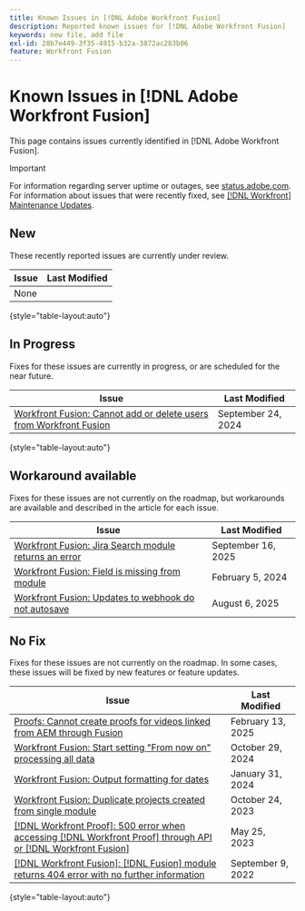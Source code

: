 ```yaml
---
title: Known Issues in [!DNL Adobe Workfront Fusion]
description: Reported known issues for [!DNL Adobe Workfront Fusion]
keywords: new file, add file
exl-id: 28b7e449-3f35-4915-b32a-3872ac283b06
feature: Workfront Fusion
---
```

# Known Issues in [!DNL Adobe Workfront Fusion]

This page contains issues currently identified in [!DNL Adobe Workfront Fusion].

>[!IMPORTANT]
>
>For information regarding server uptime or outages, see [status.adobe.com](https://status.adobe.com). For information about issues that were recently fixed, see [[!DNL Workfront] Maintenance Updates](../maintenance/current-updates.md).

## New

These recently reported issues are currently under review.

| **Issue** | **Last Modified** |
| -----------------------------------------------------------------| ----------------- |
| None |  |

{style="table-layout:auto"}

## In Progress

Fixes for these issues are currently in progress, or are scheduled for the near future.

| **Issue** | **Last Modified** |
| -----------------------------------------------------------------| ----------------- |
| [Workfront Fusion: Cannot add or delete users from Workfront Fusion](known-issues-workfront-fusion/fusion-cannot-manage-users.md) | September 24, 2024 |

{style="table-layout:auto"}

## Workaround available

Fixes for these issues are not currently on the roadmap, but workarounds are available and described in the article for each issue.

| **Issue** | **Last Modified** |
| -----------------------------------------------------------------| ----------------- |
| [Workfront Fusion: Jira Search module returns an error](known-issues-workfront-fusion/fusion-error-in-jira-search.md) | September 16, 2025 |
| [Workfront Fusion: Field is missing from module](known-issues-workfront-fusion/fusion-field-missing-watch-field.md) | February 5, 2024 |
| [Workfront Fusion: Updates to webhook do not autosave](/help/known-issues/known-issues-workfront-fusion/fusion-must-save-updated-webhook.md) | August 6, 2025 |

## No Fix

Fixes for these issues are not currently on the roadmap. In some cases, these issues will be fixed by new features or feature updates.

| **Issue** | **Last Modified** |
| -----------------------------------------------------------------| ----------------- |
| [Proofs: Cannot create proofs for videos linked from AEM through Fusion](/help/known-issues/known-issues-workfront/wf-proof-cannot-generate-aem-video.md) | February 13, 2025 |
| [Workfront Fusion: Start setting "From now on" processing all data](known-issues-workfront-fusion/fusion-from-now-on-processing-all-data.md) | October 29, 2024 | 
| [Workfront Fusion: Output formatting for dates](known-issues-workfront-fusion/fusion-output-formatting-for-dates.md) | January 31, 2024 |
| [Workfront Fusion: Duplicate projects created from single module](known-issues-workfront-fusion/fusion-duplicate-projects-created.md) | October 24, 2023 |
| [[!DNL Workfront Proof]: 500 error when accessing [!DNL Workfront Proof] through API or [!DNL Workfront Fusion]](known-issues-workfront-proof/proof-500-error-getallproofs.md) | May 25, 2023 |
| [[!DNL Workfront Fusion]: [!DNL Fusion] module returns 404 error with no further information](known-issues-workfront-fusion/fusion-404-error-no-description.md) | September 9, 2022 |

{style="table-layout:auto"}
